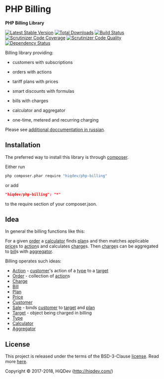 # PHP Billing

**PHP Billing Library**

[![Latest Stable Version](https://poser.pugx.org/hiqdev/php-billing/v/stable)](https://packagist.org/packages/hiqdev/php-billing)
[![Total Downloads](https://poser.pugx.org/hiqdev/php-billing/downloads)](https://packagist.org/packages/hiqdev/php-billing)
[![Build Status](https://img.shields.io/travis/hiqdev/php-billing.svg)](https://travis-ci.org/hiqdev/php-billing)
[![Scrutinizer Code Coverage](https://img.shields.io/scrutinizer/coverage/g/hiqdev/php-billing.svg)](https://scrutinizer-ci.com/g/hiqdev/php-billing/)
[![Scrutinizer Code Quality](https://img.shields.io/scrutinizer/g/hiqdev/php-billing.svg)](https://scrutinizer-ci.com/g/hiqdev/php-billing/)
[![Dependency Status](https://www.versioneye.com/php/hiqdev:php-billing/dev-master/badge.svg)](https://www.versioneye.com/php/hiqdev:php-billing/dev-master)

Billing library providing:

- customers with subscriptions
- orders with actions
- tariff plans with prices
- smart discounts with formulas
- bills with charges
- calculator and aggregator

- one-time, metered and recurring charging

Please see [additional doccumentation in russian](docs/ru.md).

## Installation

The preferred way to install this library is through [composer](http://getcomposer.org/download/).

Either run

```sh
php composer.phar require "hiqdev/php-billing"
```

or add

```json
"hiqdev/php-billing": "*"
```

to the require section of your composer.json.

## Idea

In general the billing functions like this:

For a given [order] a [calculator] finds [plan]s and then matches
applicable [price]s to [action]s and calculates [charge]s.
Then [charge]s can be aggregated to [bill]s with [aggregator].

Billing operates such ideas:

- [Action] - [customer]'s action of a [type] to a [target]
- [Order] - collection of [action]s
- [Charge]
- [Bill]
- [Plan]
- [Price]
- [Customer]
- [Sale] - binds [customer] to [target] and [plan]
- [Target] - object being charged in billing
- [Type]
- [Calculator]
- [Aggregator]

[Action]:       /src/action/Action.php
[Aggregator]:   /src/charge/Aggregator.php
[Bill]:         /src/bill/Bill.php
[Calculator]:   /src/order/Calculator.php
[Charge]:       /src/charge/Charge.php
[Customer]:     /src/customer/Customer.php
[Order]:        /src/order/Order.php
[Plan]:         /src/plan/Plan.php
[Price]:        /src/price/AbstractPrice.php
[SinglePrice]:  /src/price/SinglePrice.php
[EnumPrice]:    /src/price/EnumPrice.php
[Sale]:         /src/sale/Sale.php
[Target]:       /src/target/Target.php
[Type]:         /src/target/Type.php

## License

This project is released under the terms of the BSD-3-Clause [license](LICENSE).
Read more [here](http://choosealicense.com/licenses/bsd-3-clause).

Copyright © 2017-2018, HiQDev (http://hiqdev.com/)
